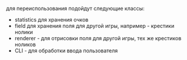 для переиспользования подойдут следующие классы:
- statistics для хранения очков
- field для хранения поля для другой игры, например - крестики нолики
- renderer - для отрисовки поля для другой игры, тех же крестиков ноликов
- CLI - для обработки ввода пользователя
